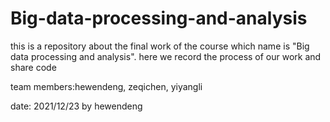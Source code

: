 # Big-data-processing-and-analysis
this is a repository about the final work of the course which name is "Big data processing and analysis".
here we record the process of our work and share code

team members:hewendeng, zeqichen, yiyangli

date: 2021/12/23 by hewendeng